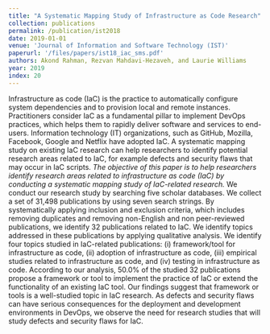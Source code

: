 ```yaml
---
title: "A Systematic Mapping Study of Infrastructure as Code Research"
collection: publications
permalink: /publication/ist2018
date: 2019-01-01
venue: 'Journal of Information and Software Technology (IST)'
paperurl: '/files/papers/ist18_iac_sms.pdf'
authors: Akond Rahman, Rezvan Mahdavi-Hezaveh, and Laurie Williams
year: 2019
index: 20
--- 
```

Infrastructure as code (IaC) is the practice to automatically configure system dependencies and to provision local and remote instances. Practitioners consider IaC as a fundamental pillar to implement DevOps practices, which helps them to rapidly deliver software and services to end-users. Information technology (IT) organizations, such as GitHub, Mozilla, Facebook, Google and Netflix have adopted IaC. A systematic mapping study on existing IaC research can help researchers to identify potential research areas related to IaC, for example defects and security flaws that may occur in IaC scripts. *The objective of this paper is to help researchers identify research areas related to infrastructure as code (IaC) by conducting a systematic mapping study of IaC-related research.* We conduct our research study by searching five scholar databases. We collect a set of 31,498 publications by using seven search strings. By systematically applying inclusion and exclusion criteria, which includes removing duplicates and removing non-English and non peer-reviewed publications, we identify 32 publications related to IaC. We identify topics addressed in these publications by applying qualitative analysis. We identify four topics studied in IaC-related publications: (i) framework/tool for infrastructure as code, (ii) adoption of infrastructure as code, (iii) empirical studies related to infrastructure as code, and (iv) testing in infrastructure as code. According to our analysis, 50.0% of the studied 32 publications propose a framework or tool to implement the practice of IaC or extend the functionality of an existing IaC tool. Our findings suggest that framework or tools is a well-studied topic in IaC research. As defects and security flaws can have serious consequences for the deployment and development environments in DevOps, we observe the need for research studies that will study defects and security flaws for IaC. 